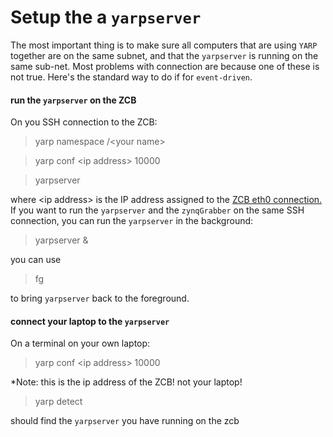 # Setup the a `yarpserver`

The most important thing is to make sure all computers that are using `YARP` together are on the same subnet, and that the `yarpserver` is running on the same sub-net. Most problems with connection are because one of these is not true. Here's the standard way to do if for `event-driven`.

#### run the `yarpserver` on the ZCB

On you SSH connection to the ZCB:

> yarp namespace /\<your name\>

> yarp conf \<ip address\> 10000

> yarpserver

where \<ip address\> is the IP address assigned to the [ZCB eth0 connection.](connect_to_zcb.md) If you want to run the `yarpserver` and the `zynqGrabber` on the same SSH connection, you can run the `yarpserver` in the background:

> yarpserver &

you can use

> fg

to bring `yarpserver` back to the foreground.

#### connect your laptop to the `yarpserver`

On a terminal on your own laptop:

> yarp conf \<ip address\> 10000

*Note: this is the ip address of the ZCB! not your laptop!

> yarp detect

should find the `yarpserver` you have running on the zcb

